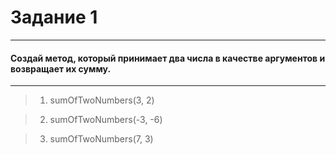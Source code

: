 # Задание 1
---
#### Создай метод, который принимает два числа в качестве аргументов и возвращает их сумму.
---
>1. sumOfTwoNumbers(3, 2)

>2. sumOfTwoNumbers(-3, -6)

>3. sumOfTwoNumbers(7, 3)